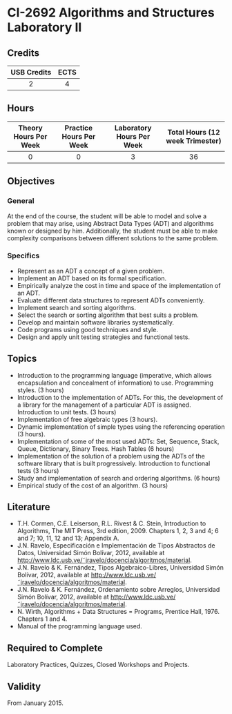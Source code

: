# CI-2692 Algorithms and Structures Laboratory II

## Credits

| USB Credits | ECTS |
|:-----------:|:----:|
|      2      |   4  |

## Hours

| Theory Hours Per Week | Practice Hours Per Week | Laboratory Hours Per Week | Total Hours (12 week Trimester) |
|:---------------------:|:-----------------------:|:-------------------------:|:-------------------------------:|
|           0           |            0            |             3             |                36               |

## Objectives

### General

At the end of the course, the student will be able to model and solve a problem that may arise, using Abstract Data Types (ADT) and algorithms known or designed by him. Additionally, the student must be able to make complexity comparisons between different solutions to the same problem.

### Specifics

* Represent as an ADT a concept of a given problem.
* Implement an ADT based on its formal specification.
* Empirically analyze the cost in time and space of the implementation of an ADT.
* Evaluate different data structures to represent ADTs conveniently.
* Implement search and sorting algorithms.
* Select the search or sorting algorithm that best suits a problem.
* Develop and maintain software libraries systematically.
* Code programs using good techniques and style.
* Design and apply unit testing strategies and functional tests.

## Topics

* Introduction to the programming language (imperative, which allows encapsulation and concealment of information) to use. Programming styles. (3 hours)
* Introduction to the implementation of ADTs. For this, the development of a library for the management of a particular ADT is assigned. Introduction to unit tests. (3 hours)
* Implementation of free algebraic types (3 hours).
* Dynamic implementation of simple types using the referencing operation (3 hours).
* Implementation of some of the most used ADTs: Set, Sequence, Stack, Queue, Dictionary, Binary Trees. Hash Tables (6 hours)
* Implementation of the solution of a problem using the ADTs of the software library that is built progressively. Introduction to functional tests (3 hours)
* Study and implementation of search and ordering algorithms. (6 hours)
* Empirical study of the cost of an algorithm. (3 hours)

## Literature

* T.H. Cormen, C.E. Leiserson, R.L. Rivest & C. Stein, Introduction to Algorithms, The MIT Press, 3rd edition, 2009. Chapters 1, 2, 3 and 4; 6 and 7; 10, 11, 12 and 13; Appendix A.
* J.N. Ravelo, Especificación e Implementación de Tipos Abstractos de Datos, Universidad Simón
Bolívar, 2012, available at <http://www.ldc.usb.ve/˜jravelo/docencia/algoritmos/material>.
* J.N. Ravelo & K. Fernández, Tipos Algebraico-Libres, Universidad Simón Bolívar, 2012, available at <http://www.ldc.usb.ve/˜jravelo/docencia/algoritmos/material>.
* J.N. Ravelo & K. Fernández, Ordenamiento sobre Arreglos, Universidad Simón Bolívar, 2012, available at <http://www.ldc.usb.ve/˜jravelo/docencia/algoritmos/material>.
* N. Wirth, Algorithms + Data Structures = Programs, Prentice Hall, 1976. Chapters 1 and 4.
* Manual of the programming language used.

## Required to Complete

Laboratory Practices, Quizzes, Closed Workshops and Projects.

## Validity

From January 2015.
